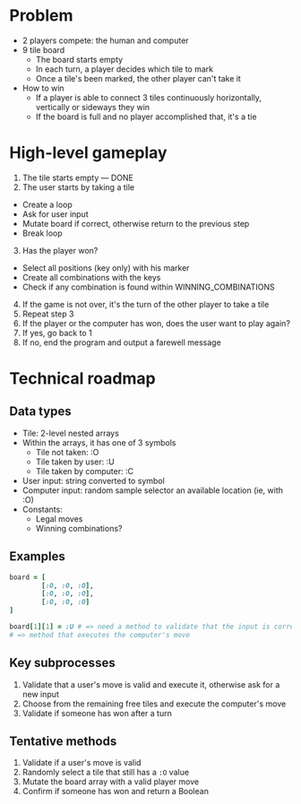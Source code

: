 # Problem
- 2 players compete: the human and computer
- 9 tile board
  - The board starts empty
  - In each turn, a player decides which tile to mark
  - Once a tile's been marked, the other player can't take it
- How to win
  - If a player is able to connect 3 tiles continuously horizontally, vertically or sideways they win
  - If the board is full and no player accomplished that, it's a tie

# High-level gameplay
1. The tile starts empty — DONE
2. The user starts by taking a tile
  - Create a loop
  - Ask for user input
  - Mutate board if correct, otherwise return to the previous step
  - Break loop
3. Has the player won?
  - Select all positions (key only) with his marker
  - Create all combinations with the keys
  - Check if any combination is found within WINNING_COMBINATIONS
4. If the game is not over, it's the turn of the other player to take a tile
5. Repeat step 3
6. If the player or the computer has won, does the user want to play again?
7. If yes, go back to 1
8. If no, end the program and output a farewell message

# Technical roadmap

## Data types
- Tile: 2-level nested arrays
- Within the arrays, it has one of 3 symbols
  - Tile not taken: :O
  - Tile taken by user: :U
  - Tile taken by computer: :C
- User input: string converted to symbol
- Computer input: random sample selector an available location (ie, with :O)
- Constants:
  - Legal moves
  - Winning combinations?

## Examples
```ruby
board = [
        [:O, :O, :O],
        [:O, :O, :O],
        [:O, :O, :O]
]

board[1][1] = :U # => need a method to validate that the input is correct
# => method that executes the computer's move
```

## Key subprocesses
1. Validate that a user's move is valid and execute it, otherwise ask for a new input
2. Choose from the remaining free tiles and execute the computer's move
3. Validate if someone has won after a turn

## Tentative methods
1. Validate if a user's move is valid
2. Randomly select a tile that still has a `:O` value
3. Mutate the board array with a valid player move
4. Confirm if someone has won and return a Boolean